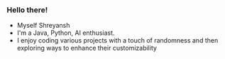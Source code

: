### Hello there!
- Myself Shreyansh
- I'm a Java, Python, AI enthusiast.
- I enjoy coding various projects with a touch of randomness and then exploring ways to enhance their customizability

<!---
Passivelyme/Passivelyme is a ✨ special ✨ repository because its `README.md` (this file) appears on your GitHub profile.
You can click the Preview link to take a look at your changes.
--->
